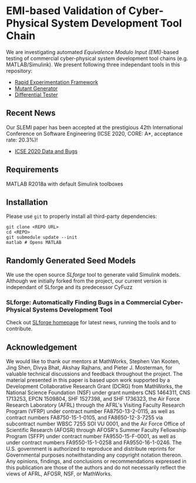 # EMI-based Validation of Cyber-Physical System Development Tool Chain

We are investigating automated _Equivalence Modulo Input (EMI)_-based testing of commercial cyber-physical system development tool chains (e.g. MATLAB/Simulink). We present following three independant tools in this repository:

- [Rapid Experimentation Framework](+covexp/)
- [Mutant Generator](+emi/)
- [Differential Tester](+difftest/)

## Recent News

Our SLEMI paper has been accepted at the prestigious 42th International Conference on Software Engineering (ICSE 2020, CORE: A*, acceptance rate: 20.3%)! 

- [ICSE 2020 Data and Bugs](notes/icse/)

## Requirements

MATLAB R2018a with default Simulink toolboxes

## Installation

Please use `git` to properly install all third-party dependencies:

    git clone <REPO URL>
    cd <REPO>
    git submodule update --init
    matlab # Opens MATLAB


## Randomly Generated Seed Models

We use the open source *SLforge* tool to generate valid Simulink models. 
Although we initially forked from the project, our current version is independant of SLforge and its predecessor CyFuzz

### SLforge: Automatically Finding Bugs in a Commercial Cyber-Physical Systems Development Tool

Check out [SLforge homepage](https://github.com/verivital/slsf_randgen/wiki) for latest news, running the tools and to contribute.


## Acknowledgement 

We would like to thank our mentors at MathWorks, Stephen Van Kooten, Jing Shen, Divya Bhat, Akshay Rajhans, and Pieter J. Mosterman, for valuable technical discussions and feedback throughout the project. The material presented in this paper is based upon work supported by a Development Collaborative Research Grant (DCRG) from MathWorks, the National Science Foundation (NSF) under grant numbers CNS 1464311, CNS 1713253, EPCN 1509804, SHF 1527398, and SHF 1736323, the Air Force Research Laboratory (AFRL) through the AFRL's Visiting Faculty Research Program (VFRP) under contract number FA8750-13-2-0115, as well as contract numbers FA8750-15-1-0105, and FA8650-12-3-7255 via subcontract number WBSC 7255 SOI VU 0001, and the Air Force Office of Scientific Research (AFOSR) through AFOSR's Summer Faculty Fellowship Program (SFFP) under contract number FA9550-15-F-0001, as well as under contract numbers FA9550-15-1-0258 and FA9550-16-1-0246. The U.S. government is authorized to reproduce and distribute reprints for Governmental purposes notwithstanding any copyright notation thereon. Any opinions, findings, and conclusions or recommendations expressed in this publication are those of the authors and do not necessarily reflect the views of AFRL, AFOSR, NSF, or MathWorks.
